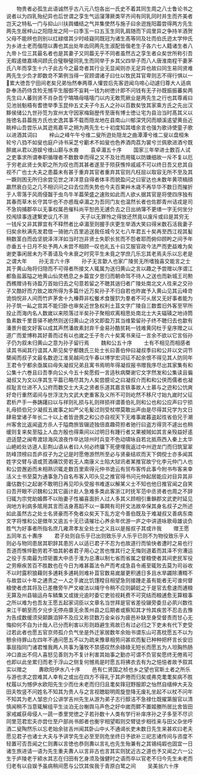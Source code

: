 <!-- { "loadSidebar": true } -->
　　物贵者必孤生此语诚然乎古八元八恺各出一氏史不着其同生周之八士鲁论书之说者以为四乳殆纪异也后世谓之孪生气运寖薄厥类罕齐间有同乳同时并生而齐美者岂天之特私一门与抑山川扶舆蟠结之气并集使然与施子曰余逰旌阳葢尝得两方先生两先生居梓山之阳隠龙之阿一曰季玉一曰五玉生同乳肩随而下闾里异之争持羊酒贺父母不能辨也则别以红緑缯其少时岐嶷同既冠为诸生髙等同及壮而伯氏逰太学仲氏为乡进士老而偕隠以夀也其出处年齿同两先生淑配皆偕老生子各六七人籍诸生者八九帝卜位三其最名者也是其妻子又同葢无乎不同者虽然古之孪生者众矣世所称引吾无暇逺徴嘉靖间顾氏合璧聨璧同乳生而同举于乡其父四举子而八人唐淮南程干妻茅氏八年而孪生十六子此古今之最竒者其行业无显闻则亦无足异也故曰同生易同贤难两先生少负才即数竒不第例当得一官顾谓诸子曰仕以牧民耳官卑则志不得行惧以一累大徳吾宁田间老矣兄弟怡然奉两尊人懽尝后先客逰闻乌啼心动遽归尊大人适病卧奉汤药侍含殓无憾平生服御不妄耗一钱为树徳计即不问钱有无子孙既振振蕃矣两先生曰人蕃则贤不肖杂吾宁嗃嗃毋嘻嘻门以内无敢荒厥业是两先生之行也其尊甫曰见池翁魁梧有耆徳举季玉昆仲五丈夫子今五人之孙以百数矣攷其家乘方氏之先出汉黟侯储公九世孙笕为宣州太守因家梅谿歴传至唐有博士徳让宅为县治当时髙其义以旌徳名县葢旌方氏也史逸其事不载而隠龙地在县南山川郁深凭冈而頫溪逺望黄岳近眺梓山吾尝乐从其逰焉嘉平之朔为两先生七十初度知其嗜余言也强为歌诗使童子歌以进酒其词曰
　　梓山之峰午午兮维二叟所逰处隠龙之曲潭潭兮维二叟以盘桓朱轮兮八驺不如叟也庭户诗书采芝兮劚术不如叟也色养酒肉荔为裳兮兰佩歌进酒兮既醉嵗从君以游娱兮维山巅与水裔
　　袁卓湄五十序
　　国家三年举进士数百人试之吏事求所谓奉职循理者不数数幸而得之又不及壮而用辄以防嫌细故一斥不复以厄于穷老此贤士失职之所为叹也而其甚者遂至于陨获憔悴戚戚不可以终日吾又悲其自视不广也士大夫之患葢未有甚于重弃其官者重弃其官则凡枉屈以取容无所不至及其一蹶则困无所归余尝见世之洋洋意自得者体丰而貌盈问之曰宦达也未数年黄项槁顔嬴然衰白见之几不相识问之曰去位而失势也今夫百果艸木歳不再华华不数日而摧折于人零落于风雨侵齧于虫鸟牛羊葢荣盛之速败如此而人欲乆据其官是将使四序独有其春而草木长守其华也不亦惑哉卓湄之为吾同门友也温然长者也佐郡青州诘戎是司不急钩捕郡卒以无事权属邑催科尚平恕邑无逋负去之日出纳簿不更缮一字无何坐分挍闱牍事连逮繋吏议几不测
　　天子以无罪怜之得放还然竟以废斥或曰是其穷无一钱斥又非其罪宜有不释然者比卓湄至则握手庆更生举酒大笑曰得米数石活我妻子归矣余秋满先发君借一骑驰六百里追送我任城今又七八年君五十矣再至西江视其髪稍数茎白而齿坚貌泽洋洋如当时岂非贤士失职长贫而不怨者耶而俯仰顾盻之间予年亦垂五十日月不处予两人未尝不相顾一叹也礼五十曰艾服官政今法严而吏益难为矣谢吏事闲居未为不善请及今未衰之时究平生未竟之学庶几乐忘其老焉夫乐以忘老是之谓大年
　　孙无言六十序
　　孙子无言歙人也家广陵贫无所嗜独喜交能言之士其于黄山殆将归隠而不可得者所接文人辄属为送归黄山之言以趣之予尝赠以序谓江都鱼盐嚣隘之地黄山仙灵栖息之乡葢宜夕思归而朝命驾不待人之送也而新城王司勲西樵赠诗有诗盈万首始归去之句意若留之不聴其遄归者广陵处南北文人徃来之交孙子又酷好而力致之故所得为多篇什近万矣孙子不归自若也昨嵗予入黄山见其云峰竒诡惝怳非人间而竹庐茅舍十九榛莽非松餐术食猨狖为羣者不可乆居又无好事者能为孙子筑一畆之宫其不能归卧也审矣近世急权利土苴文字广陵自三数耆旧外客至罕所投止而海内名人数嵗以来陨落过半矣孙子聚相欢离相思处南北士大夫辐辏之地诗筒鱼素数千里音驿不絶然则送归黄山之诗文即盈万其当维絷留孙子终不聴归去也歙有潘景升能文好客以成其声然潘故素封弃千金易孙酷贫耗一钱难黄冈杜于皇序赠之以道广而爱博称其好善而过有以也嵗之壬子冬六十矣寓书来征一言余不欲以它言俗孙子仍为叙未归黄山之意为孙子留行焉
　　魏和公五十序
　　士有不相见而相感者读其书闻其行谊其人斯见矣宁都魏氏三处士长曰善伯仲曰凝叔季曰和公并以文词节槩闻而叔子文最名数逰江淮吴越间戊午春以博学宏词征不起余恨不得见其人防同年王君令宁都余亟属曰毋失凝叔兄弟且寓书焉明年得凝叔报书赠我序尽出其家集有和公集十六巻且曰吾季向公乆今五十矣愿假一言适秋病槩谢它文字然发和公集读且徧凝叔又为文以序其生平葢已略尽其为人矣尝臆论之曰凝叔介而和和公侠而儒者也凝叔耻言仕进不入公府而数交士大夫之贤者乐道其嘉言轶事故人士慕与之逰和公忼爽好竒行重然诺间与世浮沈为文武大吏重客及义所不可则屹然不移尺寸始九嵗时父征君析产手一券踌躇曰以与祥则礼损与礼则祥损祥谓善伯礼则和公也和公应声曰宁损礼毋损伯兄少凝叔五嵗事之如严父毛髪过则受杖噤莫敢出声由是尽得其兄学为文日肆易堂诸子年长二十以上者皆逊畏之和公亦自视天下无难事嵗暮盗起徃省伯兄于潮州客舍比返闻盗方杀人于隘商旅皆辍迹独倍直趣荷担者驰行曰盗方得货不遽出也稍缓则复来矣至隘上人血方殷也得乘间以过明日有踵行者又果被贼如其言亲殁益好逺逰适楚之闽粤渡琼海风浪夜作卒达琼州时兵变不色动啸咏自若北抵燕西入秦上太华山絶崄处访道人彭荆山语从者曰人何必终牖下死便埋我返过中州逰龙门而归筑室翠防峰顶榜曰吾庐叔子为之记是时愿倦游然所至必与贤豪结欢而天下倜傥士亦多闻其姓字交臂与语或贳酒痛饮旁若无人南康义士陷大狱讯者某推官故宁化李元仲门人也和公尝邂逅而未相熟识辄走数百里索得元仲书诡云有贸布客传此事今附书布客来幸活义士书至莫为通事急乃自名布客入叩头见之推官得书问元仲起居能应对目异其非庸估数引之起谢不敢明日再见叩头受报书难遂以解某义士不知也他日推官闻之自笑曰吾开眼不识魏和公其它画计赴人急难多类此客浙江时抚军范中丞贤者也周之不辞归辄为宗党助婚葬不以贻妻子性褊喜面折人过人多其义顾相引重贑郡文武吏时延见询地方利病多隂用其言而洁身髙蹈不以一事闗有司扞文法故卒保其身名叔子之所述如此虽然古之处士名贤豪而不免者众矣天下乱方定今善伯既及于难凝叔又善病东南文字将惟和公是徴年又逾五十无已请摧壮心养余年优游一庐之中讲道咏歌毋雄谈负胜气为好事者所指名庶几雍肃孝友全处士之义且以是报叔子其或许我
　　赠王愿五同年五十夀序
　　君子处则自乐乎已出则致乐乎人乐乎已则不为物役致乐乎人则必与物同患居其职辞其患厉人以适已君子不忍为也故道行而愉快者遭时之易也行吾道而憔悴勤劳若不恤其躬者君子用心之苦也惟其行之无悔则道着而其泽不穷漕运之役于东南最为烦钜置大中丞于淮为总漕以制七省而省属之督粮使者其间吏民军役之劳瘵疾苦百不胜数也在今日为难甚葢法令严而考成急县令甫至辄败去莫为司谷收不以时露积狼藉则多逋耗多逋耗则难补苴官数易嵗屡更积逋日多且水旱蠲除漕糈不与故尝以十年之逋责之一人之手嵗比饥馑瞠目相望急则接踵走虽有能者无可谁何督粮使者虑其将及已差檄旁午严文峻法以绳守令稍不应则齮龁之于是官去愈速而逋粮无算及州县输运舟车鳞集又或拨兊逾时委它吏验视耗费不可究结而粮逋愈无算粮事之所以难为也吾友王愿五起家词臣以文章名当世拜是官省差役辍旁委旦必夙兴数徃来江干朝至而夕兊步无停舟廪无余羡州县之后期者或察知其才怜其疾苦不忍击去豫为告成数缓须臾颠蹶洎猝不及应又称贷数万金籴谷为疲邑补缺至身受督责而甘心无悔抑何不自为计哉人已分而利害以形则趋避生焉故已有过必归之下吏未有代下吏受过若此者也愿五官京师孤介负气坐是外迁家居数年余贻书谓东山可髙枕愿五不以为戅余待罪山左四年不通问愿五不以为疏来豫章相劳问甚欢而髪已种种把杯言长安旧事屈指同门诸君惟我两人共事为藩牧不禁感叹然余碌碌无短长而愿五为人坦胸热肠冲口直出不伺人喜怒见善则为不复计利害其始事之勤亦可谓不负官矣愿终无倦焉可也即以此坐累归而老于浮山之侧复何憾焉是时愿五将拂衣去有为之悒悒者故予叙其实以赠之
　　夀欧阳伊水八十序
　　邑有仁贤国之桢也乡之望也官斯土者之所乐与游也求之尝难其人幸有之或出在四方不得礼于其庐倦而归矣或弗克耄耄矣病不胜杖履以为憾伊水欧阳先生少而仕未老而归归且耄矣箨冠野服即之怡然自缙绅大夫及田夫牧竖不问姓名不知其为贵人与之言视聴聪明周旋登降无废礼坐起不以杖不问年不知其为老人邹忠介公讲学吉州先生从游为弟子志行醇洁不急禄仕既擢第服官以清慎闻稍不当意辄解组平生淡泊无台榭舆马声色之好中嵗而鳏不置姬媵所居比舍皆田家戒臧获毋侵人一蔬一黍里党徳之子若孙数十人类有学行补庠序孙之子多至不尽识同里范君宏夫亦尝仕至户部尚书郎者也衡宇相望暇则交臂徒步相徃来与田父杂坐呼酒二叟陶然乐以忘老始余驻吉州闻其卧山中乆不通谒长吏未数日先生来甚欢曰老夫愿见君子也诸士大夫与予讲学先生必至至则危坐终日予欲补三祀志诸传间与咨度不轻置可否吾闻之仁则夀以言徳也恭则夀以言礼也先生殆兼有之其锡纯嘏也固宜一日诸生旅进请一语为先生重夫夀人以言非古也言其实则犹近古之道也予又闻之六一公生于庐陵老于颍水其志在归田有乞身须及强健时之语而卒以官老不归今先生未老而归老有以自娱予虽病稍间愿与公饮其俟我于青原白鹭之间
　　吴美翁六十序
